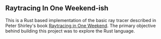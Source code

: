 ## Raytracing In One Weekend-ish
This is a Rust based implementation of the basic ray tracer described in Peter Shirley's book [Raytracing in One Weekend](http://www.realtimerendering.com/raytracing/Ray%20Tracing%20in%20a%20Weekend.pdf). The primary objective behind building this project was to explore the Rust language.

